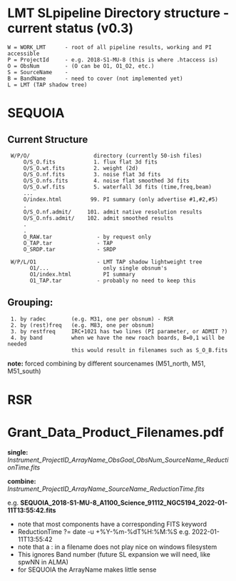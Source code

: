 # LMT SLpipeline Directory structure - current status (v0.3)

    W = WORK_LMT      - root of all pipeline results, working and PI accessible
    P = ProjectId     - e.g. 2018-S1-MU-8 (this is where .htaccess is)
    O = ObsNum        - (O can be O1, O1_O2, etc.)
    S = SourceName    - 
    B = BandName      - need to cover (not implemented yet)
    L = LMT (TAP shadow tree)

#  SEQUOIA

## Current Structure

     W/P/O/                    directory (currently 50-ish files)
         O/S_O.fits            1. flux flat 3d fits
         O/S_O.wt.fits         2. weight (2d)
         O/S_O.nf.fits         3. noise flat 3d fits 
         O/S_O.nfs.fits        4. noise flat smoothed 3d fits
         O/S_O.wf.fits         5. waterfall 3d fits (time,freq,beam)
         ...
         O/index.html         99. PI summary (only advertise #1,#2,#5)
         .
         O/S_O.nf.admit/     101. admit native resolution results
         O/S_O.nfs.admit/    102. admit smoothed results
         .
         .
         O_RAW.tar              - by request only
         O_TAP.tar              - TAP
         O_SRDP.tar             - SRDP
		 
	 W/P/L/O1                   - LMT TAP shadow lightweight tree
	       O1/...                 only single obsnum's
	       O1/index.html          PI summary
		   O1_TAP.tar           - probably no need to keep this


## Grouping:
     1. by radec        (e.g. M31, one per obsnum) - RSR 
     2. by (rest)freq   (e.g. M83, one per obsnum)
     3. by restfreq     IRC+1021 has two lines (PI parameter, or ADMIT ?)
     4. by band         when we have the new roach boards, B=0,1 will be needed
	                    this would result in filenames such as S_O_B.fits
 
**note:**   forced combining by different sourcenames (M51_north, M51, M51_south)

# RSR

# Grant_Data_Product_Filenames.pdf

**single:**  *Instrument_ProjectID_ArrayName_ObsGoal_ObsNum_SourceName_ReductionTime.fits*

**combine:** *Instrument_ProjectID_ArrayName_SourceName_ReductionTime.fits*

e.g.     **SEQUOIA_2018-S1-MU-8_A1100_Science_91112_NGC5194_2022-01-11T13:55:42.fits**

- note that most components have a corresponding FITS keyword
- ReductionTime  ?=    date -u +%Y-%m-%dT%H:%M:%S  e.g.  2022-01-11T13:55:42
- note that a : in a filename does not play nice on windows filesystem
- This ignores Band number (future SL expansion we will need, like spwNN in ALMA)
- for SEQUOIA the ArrayName makes little sense

